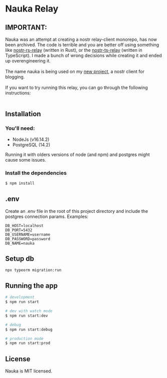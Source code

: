# Nauka Relay

## IMPORTANT:
Nauka was an attempt at creating a nostr relay-client monorepo, has now been archived. The code is terrible and you are better off using something like [nostr-rs-relay](https://sr.ht/~gheartsfield/nostr-rs-relay/) (written in Rust), or the [nostr-ts-relay](https://github.com/Cameri/nostr-ts-relay) (written in TypeScript). I made a bunch of wrong decisions while creating it and ended up overengineering it.
<br>
<br>
The name nauka is being used on my [new project](https://github.com/basantagoswami/nauka), a nostr client for blogging.
<br>
<br>
If you want to try running this relay, you can go through the following instructions:
<br>
<br>

## Installation

### You'll need:

- NodeJs    (v16.14.2)
- PostgreSQL (14.2)

Running it with olders versions of node (and npm) and postgres might cause some issues.

### Install the dependencies
```bash
$ npm install
```

## .env

Create an .env file in the root of this project directory and include the postgres connection params. Examples:

```
DB_HOST=localhost
DB_PORT=5432
DB_USERNAME=username
DB_PASSWORD=password
DB_NAME=nauka
```
## Setup db

```
npx typeorm migration:run
```

## Running the app

```bash
# development
$ npm run start

# dev with watch mode
$ npm run start:dev

# debug
$ npm run start:debug

# production mode
$ npm run start:prod
```

## License

Nauka is MIT licensed.
